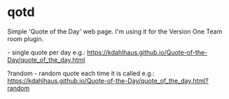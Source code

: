 # qotd
Simple 'Quote of the Day' web page.  I'm using it for the Version One Team room plugin.

<url> - single quote per day
e.g.: https://kdahlhaus.github.io/Quote-of-the-Day/quote_of_the_day.html

<url>?random - random quote each time it is called
e.g.: https://kdahlhaus.github.io/Quote-of-the-Day/quote_of_the_day.html?random 




